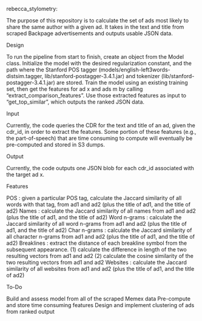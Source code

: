 rebecca_stylometry:

The purpose of this repository is to calculate the set of ads most likely to share the same author with a given ad. It takes in the text and title from scraped Backpage advertisements and outputs usable JSON data.

Design

To run the pipeline from start to finish, create an object from the Model class. Initialize the model with the desired regularization constant, and the path where the Stanford POS tagger (models/english-left3words-distsim.tagger, lib/stanford-postagger-3.4.1.jar) and tokenizer (lib/stanford-postagger-3.4.1.jar) are stored. Train the model using an existing training set, then get the features for ad x and ads m by calling “extract_comparison_features”. Use those extracted features as input to “get_top_similar”, which outputs the ranked JSON data.

Input

Currently, the code queries the CDR for the text and title of an ad, given the cdr_id, in order to extract the features. Some portion of these features (e.g., the part-of-speech) that are time consuming to compute will eventually be pre-computed and stored in S3 dumps.

Output

Currently, the code outputs one JSON blob for each cdr_id associated with the target ad x.

Features

POS : given a particular POS tag, calculate the Jaccard similarity of all words with that tag, from ad1 and ad2 (plus the title of ad1, and the title of ad2)
Names : calculate the Jaccard similarity of all names from ad1 and ad2 (plus the title of ad1, and the title of ad2)
Word n-grams : calculate the Jaccard similarity of all word n-grams from ad1 and ad2 (plus the title of ad1, and the title of ad2)
Char n-grams : calculate the Jaccard similarity of all character n-grams from ad1 and ad2 (plus the title of ad1, and the title of ad2)
Breaklines : extract the distance of each breakline symbol from the subsequent appearance. 
	(1) calculate the difference in length of the two resulting vectors from ad1 and ad2
	(2) calculate the cosine similarity of the two resulting vectors from ad1 and ad2
Websites : calculate the Jaccard similarity of all websites from ad1 and ad2 (plus the title of ad1, and the title of ad2)

To-Do

Build and assess model from all of the scraped Memex data
Pre-compute and store time consuming features 
Design and implement clustering of ads from ranked output
